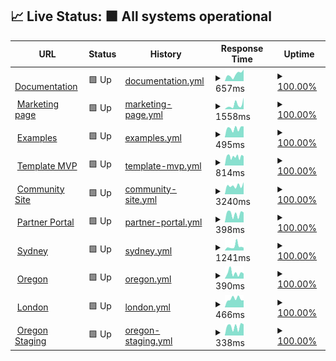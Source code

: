 ## 📈 Live Status: <!--live status--> **🟩 All systems operational**

<!--start: status pages-->
<!-- This summary is generated by Upptime (https://github.com/upptime/upptime) -->
<!-- Do not edit this manually, your changes will be overwritten -->
<!-- prettier-ignore -->
| URL | Status | History | Response Time | Uptime |
| --- | ------ | ------- | ------------- | ------ |
| <img alt="" src="https://favicons.githubusercontent.com/documentation.platformos.com" height="13"> [Documentation](https://documentation.platformos.com) | 🟩 Up | [documentation.yml](https://github.com/mdyd-dev/status-instances/commits/HEAD/history/documentation.yml) | <details><summary><img alt="Response time graph" src="./graphs/documentation/response-time-week.png" height="20"> 657ms</summary><br><a href="https://status.platformos.com/history/documentation"><img alt="Response time 558" src="https://img.shields.io/endpoint?url=https%3A%2F%2Fraw.githubusercontent.com%2Fmdyd-dev%2Fstatus-instances%2FHEAD%2Fapi%2Fdocumentation%2Fresponse-time.json"></a><br><a href="https://status.platformos.com/history/documentation"><img alt="24-hour response time 298" src="https://img.shields.io/endpoint?url=https%3A%2F%2Fraw.githubusercontent.com%2Fmdyd-dev%2Fstatus-instances%2FHEAD%2Fapi%2Fdocumentation%2Fresponse-time-day.json"></a><br><a href="https://status.platformos.com/history/documentation"><img alt="7-day response time 657" src="https://img.shields.io/endpoint?url=https%3A%2F%2Fraw.githubusercontent.com%2Fmdyd-dev%2Fstatus-instances%2FHEAD%2Fapi%2Fdocumentation%2Fresponse-time-week.json"></a><br><a href="https://status.platformos.com/history/documentation"><img alt="30-day response time 578" src="https://img.shields.io/endpoint?url=https%3A%2F%2Fraw.githubusercontent.com%2Fmdyd-dev%2Fstatus-instances%2FHEAD%2Fapi%2Fdocumentation%2Fresponse-time-month.json"></a><br><a href="https://status.platformos.com/history/documentation"><img alt="1-year response time 557" src="https://img.shields.io/endpoint?url=https%3A%2F%2Fraw.githubusercontent.com%2Fmdyd-dev%2Fstatus-instances%2FHEAD%2Fapi%2Fdocumentation%2Fresponse-time-year.json"></a></details> | <details><summary><a href="https://status.platformos.com/history/documentation">100.00%</a></summary><a href="https://status.platformos.com/history/documentation"><img alt="All-time uptime 100.00%" src="https://img.shields.io/endpoint?url=https%3A%2F%2Fraw.githubusercontent.com%2Fmdyd-dev%2Fstatus-instances%2FHEAD%2Fapi%2Fdocumentation%2Fuptime.json"></a><br><a href="https://status.platformos.com/history/documentation"><img alt="24-hour uptime 100.00%" src="https://img.shields.io/endpoint?url=https%3A%2F%2Fraw.githubusercontent.com%2Fmdyd-dev%2Fstatus-instances%2FHEAD%2Fapi%2Fdocumentation%2Fuptime-day.json"></a><br><a href="https://status.platformos.com/history/documentation"><img alt="7-day uptime 100.00%" src="https://img.shields.io/endpoint?url=https%3A%2F%2Fraw.githubusercontent.com%2Fmdyd-dev%2Fstatus-instances%2FHEAD%2Fapi%2Fdocumentation%2Fuptime-week.json"></a><br><a href="https://status.platformos.com/history/documentation"><img alt="30-day uptime 100.00%" src="https://img.shields.io/endpoint?url=https%3A%2F%2Fraw.githubusercontent.com%2Fmdyd-dev%2Fstatus-instances%2FHEAD%2Fapi%2Fdocumentation%2Fuptime-month.json"></a><br><a href="https://status.platformos.com/history/documentation"><img alt="1-year uptime 100.00%" src="https://img.shields.io/endpoint?url=https%3A%2F%2Fraw.githubusercontent.com%2Fmdyd-dev%2Fstatus-instances%2FHEAD%2Fapi%2Fdocumentation%2Fuptime-year.json"></a></details>
| <img alt="" src="https://favicons.githubusercontent.com/www.platformos.com" height="13"> [Marketing page](https://www.platformos.com) | 🟩 Up | [marketing-page.yml](https://github.com/mdyd-dev/status-instances/commits/HEAD/history/marketing-page.yml) | <details><summary><img alt="Response time graph" src="./graphs/marketing-page/response-time-week.png" height="20"> 1558ms</summary><br><a href="https://status.platformos.com/history/marketing-page"><img alt="Response time 736" src="https://img.shields.io/endpoint?url=https%3A%2F%2Fraw.githubusercontent.com%2Fmdyd-dev%2Fstatus-instances%2FHEAD%2Fapi%2Fmarketing-page%2Fresponse-time.json"></a><br><a href="https://status.platformos.com/history/marketing-page"><img alt="24-hour response time 571" src="https://img.shields.io/endpoint?url=https%3A%2F%2Fraw.githubusercontent.com%2Fmdyd-dev%2Fstatus-instances%2FHEAD%2Fapi%2Fmarketing-page%2Fresponse-time-day.json"></a><br><a href="https://status.platformos.com/history/marketing-page"><img alt="7-day response time 1558" src="https://img.shields.io/endpoint?url=https%3A%2F%2Fraw.githubusercontent.com%2Fmdyd-dev%2Fstatus-instances%2FHEAD%2Fapi%2Fmarketing-page%2Fresponse-time-week.json"></a><br><a href="https://status.platformos.com/history/marketing-page"><img alt="30-day response time 924" src="https://img.shields.io/endpoint?url=https%3A%2F%2Fraw.githubusercontent.com%2Fmdyd-dev%2Fstatus-instances%2FHEAD%2Fapi%2Fmarketing-page%2Fresponse-time-month.json"></a><br><a href="https://status.platformos.com/history/marketing-page"><img alt="1-year response time 738" src="https://img.shields.io/endpoint?url=https%3A%2F%2Fraw.githubusercontent.com%2Fmdyd-dev%2Fstatus-instances%2FHEAD%2Fapi%2Fmarketing-page%2Fresponse-time-year.json"></a></details> | <details><summary><a href="https://status.platformos.com/history/marketing-page">100.00%</a></summary><a href="https://status.platformos.com/history/marketing-page"><img alt="All-time uptime 100.00%" src="https://img.shields.io/endpoint?url=https%3A%2F%2Fraw.githubusercontent.com%2Fmdyd-dev%2Fstatus-instances%2FHEAD%2Fapi%2Fmarketing-page%2Fuptime.json"></a><br><a href="https://status.platformos.com/history/marketing-page"><img alt="24-hour uptime 100.00%" src="https://img.shields.io/endpoint?url=https%3A%2F%2Fraw.githubusercontent.com%2Fmdyd-dev%2Fstatus-instances%2FHEAD%2Fapi%2Fmarketing-page%2Fuptime-day.json"></a><br><a href="https://status.platformos.com/history/marketing-page"><img alt="7-day uptime 100.00%" src="https://img.shields.io/endpoint?url=https%3A%2F%2Fraw.githubusercontent.com%2Fmdyd-dev%2Fstatus-instances%2FHEAD%2Fapi%2Fmarketing-page%2Fuptime-week.json"></a><br><a href="https://status.platformos.com/history/marketing-page"><img alt="30-day uptime 100.00%" src="https://img.shields.io/endpoint?url=https%3A%2F%2Fraw.githubusercontent.com%2Fmdyd-dev%2Fstatus-instances%2FHEAD%2Fapi%2Fmarketing-page%2Fuptime-month.json"></a><br><a href="https://status.platformos.com/history/marketing-page"><img alt="1-year uptime 100.00%" src="https://img.shields.io/endpoint?url=https%3A%2F%2Fraw.githubusercontent.com%2Fmdyd-dev%2Fstatus-instances%2FHEAD%2Fapi%2Fmarketing-page%2Fuptime-year.json"></a></details>
| <img alt="" src="https://favicons.githubusercontent.com/examples.platform-os.com" height="13"> [Examples](https://examples.platform-os.com) | 🟩 Up | [examples.yml](https://github.com/mdyd-dev/status-instances/commits/HEAD/history/examples.yml) | <details><summary><img alt="Response time graph" src="./graphs/examples/response-time-week.png" height="20"> 495ms</summary><br><a href="https://status.platformos.com/history/examples"><img alt="Response time 475" src="https://img.shields.io/endpoint?url=https%3A%2F%2Fraw.githubusercontent.com%2Fmdyd-dev%2Fstatus-instances%2FHEAD%2Fapi%2Fexamples%2Fresponse-time.json"></a><br><a href="https://status.platformos.com/history/examples"><img alt="24-hour response time 726" src="https://img.shields.io/endpoint?url=https%3A%2F%2Fraw.githubusercontent.com%2Fmdyd-dev%2Fstatus-instances%2FHEAD%2Fapi%2Fexamples%2Fresponse-time-day.json"></a><br><a href="https://status.platformos.com/history/examples"><img alt="7-day response time 495" src="https://img.shields.io/endpoint?url=https%3A%2F%2Fraw.githubusercontent.com%2Fmdyd-dev%2Fstatus-instances%2FHEAD%2Fapi%2Fexamples%2Fresponse-time-week.json"></a><br><a href="https://status.platformos.com/history/examples"><img alt="30-day response time 435" src="https://img.shields.io/endpoint?url=https%3A%2F%2Fraw.githubusercontent.com%2Fmdyd-dev%2Fstatus-instances%2FHEAD%2Fapi%2Fexamples%2Fresponse-time-month.json"></a><br><a href="https://status.platformos.com/history/examples"><img alt="1-year response time 474" src="https://img.shields.io/endpoint?url=https%3A%2F%2Fraw.githubusercontent.com%2Fmdyd-dev%2Fstatus-instances%2FHEAD%2Fapi%2Fexamples%2Fresponse-time-year.json"></a></details> | <details><summary><a href="https://status.platformos.com/history/examples">100.00%</a></summary><a href="https://status.platformos.com/history/examples"><img alt="All-time uptime 100.00%" src="https://img.shields.io/endpoint?url=https%3A%2F%2Fraw.githubusercontent.com%2Fmdyd-dev%2Fstatus-instances%2FHEAD%2Fapi%2Fexamples%2Fuptime.json"></a><br><a href="https://status.platformos.com/history/examples"><img alt="24-hour uptime 100.00%" src="https://img.shields.io/endpoint?url=https%3A%2F%2Fraw.githubusercontent.com%2Fmdyd-dev%2Fstatus-instances%2FHEAD%2Fapi%2Fexamples%2Fuptime-day.json"></a><br><a href="https://status.platformos.com/history/examples"><img alt="7-day uptime 100.00%" src="https://img.shields.io/endpoint?url=https%3A%2F%2Fraw.githubusercontent.com%2Fmdyd-dev%2Fstatus-instances%2FHEAD%2Fapi%2Fexamples%2Fuptime-week.json"></a><br><a href="https://status.platformos.com/history/examples"><img alt="30-day uptime 100.00%" src="https://img.shields.io/endpoint?url=https%3A%2F%2Fraw.githubusercontent.com%2Fmdyd-dev%2Fstatus-instances%2FHEAD%2Fapi%2Fexamples%2Fuptime-month.json"></a><br><a href="https://status.platformos.com/history/examples"><img alt="1-year uptime 100.00%" src="https://img.shields.io/endpoint?url=https%3A%2F%2Fraw.githubusercontent.com%2Fmdyd-dev%2Fstatus-instances%2FHEAD%2Fapi%2Fexamples%2Fuptime-year.json"></a></details>
| <img alt="" src="https://favicons.githubusercontent.com/getmarketplace.co" height="13"> [Template MVP](https://getmarketplace.co) | 🟩 Up | [template-mvp.yml](https://github.com/mdyd-dev/status-instances/commits/HEAD/history/template-mvp.yml) | <details><summary><img alt="Response time graph" src="./graphs/template-mvp/response-time-week.png" height="20"> 814ms</summary><br><a href="https://status.platformos.com/history/template-mvp"><img alt="Response time 841" src="https://img.shields.io/endpoint?url=https%3A%2F%2Fraw.githubusercontent.com%2Fmdyd-dev%2Fstatus-instances%2FHEAD%2Fapi%2Ftemplate-mvp%2Fresponse-time.json"></a><br><a href="https://status.platformos.com/history/template-mvp"><img alt="24-hour response time 788" src="https://img.shields.io/endpoint?url=https%3A%2F%2Fraw.githubusercontent.com%2Fmdyd-dev%2Fstatus-instances%2FHEAD%2Fapi%2Ftemplate-mvp%2Fresponse-time-day.json"></a><br><a href="https://status.platformos.com/history/template-mvp"><img alt="7-day response time 814" src="https://img.shields.io/endpoint?url=https%3A%2F%2Fraw.githubusercontent.com%2Fmdyd-dev%2Fstatus-instances%2FHEAD%2Fapi%2Ftemplate-mvp%2Fresponse-time-week.json"></a><br><a href="https://status.platformos.com/history/template-mvp"><img alt="30-day response time 812" src="https://img.shields.io/endpoint?url=https%3A%2F%2Fraw.githubusercontent.com%2Fmdyd-dev%2Fstatus-instances%2FHEAD%2Fapi%2Ftemplate-mvp%2Fresponse-time-month.json"></a><br><a href="https://status.platformos.com/history/template-mvp"><img alt="1-year response time 845" src="https://img.shields.io/endpoint?url=https%3A%2F%2Fraw.githubusercontent.com%2Fmdyd-dev%2Fstatus-instances%2FHEAD%2Fapi%2Ftemplate-mvp%2Fresponse-time-year.json"></a></details> | <details><summary><a href="https://status.platformos.com/history/template-mvp">100.00%</a></summary><a href="https://status.platformos.com/history/template-mvp"><img alt="All-time uptime 100.00%" src="https://img.shields.io/endpoint?url=https%3A%2F%2Fraw.githubusercontent.com%2Fmdyd-dev%2Fstatus-instances%2FHEAD%2Fapi%2Ftemplate-mvp%2Fuptime.json"></a><br><a href="https://status.platformos.com/history/template-mvp"><img alt="24-hour uptime 100.00%" src="https://img.shields.io/endpoint?url=https%3A%2F%2Fraw.githubusercontent.com%2Fmdyd-dev%2Fstatus-instances%2FHEAD%2Fapi%2Ftemplate-mvp%2Fuptime-day.json"></a><br><a href="https://status.platformos.com/history/template-mvp"><img alt="7-day uptime 100.00%" src="https://img.shields.io/endpoint?url=https%3A%2F%2Fraw.githubusercontent.com%2Fmdyd-dev%2Fstatus-instances%2FHEAD%2Fapi%2Ftemplate-mvp%2Fuptime-week.json"></a><br><a href="https://status.platformos.com/history/template-mvp"><img alt="30-day uptime 100.00%" src="https://img.shields.io/endpoint?url=https%3A%2F%2Fraw.githubusercontent.com%2Fmdyd-dev%2Fstatus-instances%2FHEAD%2Fapi%2Ftemplate-mvp%2Fuptime-month.json"></a><br><a href="https://status.platformos.com/history/template-mvp"><img alt="1-year uptime 100.00%" src="https://img.shields.io/endpoint?url=https%3A%2F%2Fraw.githubusercontent.com%2Fmdyd-dev%2Fstatus-instances%2FHEAD%2Fapi%2Ftemplate-mvp%2Fuptime-year.json"></a></details>
| <img alt="" src="https://favicons.githubusercontent.com/community.platformos.com" height="13"> [Community Site](https://community.platformos.com) | 🟩 Up | [community-site.yml](https://github.com/mdyd-dev/status-instances/commits/HEAD/history/community-site.yml) | <details><summary><img alt="Response time graph" src="./graphs/community-site/response-time-week.png" height="20"> 3240ms</summary><br><a href="https://status.platformos.com/history/community-site"><img alt="Response time 2544" src="https://img.shields.io/endpoint?url=https%3A%2F%2Fraw.githubusercontent.com%2Fmdyd-dev%2Fstatus-instances%2FHEAD%2Fapi%2Fcommunity-site%2Fresponse-time.json"></a><br><a href="https://status.platformos.com/history/community-site"><img alt="24-hour response time 2735" src="https://img.shields.io/endpoint?url=https%3A%2F%2Fraw.githubusercontent.com%2Fmdyd-dev%2Fstatus-instances%2FHEAD%2Fapi%2Fcommunity-site%2Fresponse-time-day.json"></a><br><a href="https://status.platformos.com/history/community-site"><img alt="7-day response time 3240" src="https://img.shields.io/endpoint?url=https%3A%2F%2Fraw.githubusercontent.com%2Fmdyd-dev%2Fstatus-instances%2FHEAD%2Fapi%2Fcommunity-site%2Fresponse-time-week.json"></a><br><a href="https://status.platformos.com/history/community-site"><img alt="30-day response time 2771" src="https://img.shields.io/endpoint?url=https%3A%2F%2Fraw.githubusercontent.com%2Fmdyd-dev%2Fstatus-instances%2FHEAD%2Fapi%2Fcommunity-site%2Fresponse-time-month.json"></a><br><a href="https://status.platformos.com/history/community-site"><img alt="1-year response time 2544" src="https://img.shields.io/endpoint?url=https%3A%2F%2Fraw.githubusercontent.com%2Fmdyd-dev%2Fstatus-instances%2FHEAD%2Fapi%2Fcommunity-site%2Fresponse-time-year.json"></a></details> | <details><summary><a href="https://status.platformos.com/history/community-site">100.00%</a></summary><a href="https://status.platformos.com/history/community-site"><img alt="All-time uptime 100.00%" src="https://img.shields.io/endpoint?url=https%3A%2F%2Fraw.githubusercontent.com%2Fmdyd-dev%2Fstatus-instances%2FHEAD%2Fapi%2Fcommunity-site%2Fuptime.json"></a><br><a href="https://status.platformos.com/history/community-site"><img alt="24-hour uptime 100.00%" src="https://img.shields.io/endpoint?url=https%3A%2F%2Fraw.githubusercontent.com%2Fmdyd-dev%2Fstatus-instances%2FHEAD%2Fapi%2Fcommunity-site%2Fuptime-day.json"></a><br><a href="https://status.platformos.com/history/community-site"><img alt="7-day uptime 100.00%" src="https://img.shields.io/endpoint?url=https%3A%2F%2Fraw.githubusercontent.com%2Fmdyd-dev%2Fstatus-instances%2FHEAD%2Fapi%2Fcommunity-site%2Fuptime-week.json"></a><br><a href="https://status.platformos.com/history/community-site"><img alt="30-day uptime 100.00%" src="https://img.shields.io/endpoint?url=https%3A%2F%2Fraw.githubusercontent.com%2Fmdyd-dev%2Fstatus-instances%2FHEAD%2Fapi%2Fcommunity-site%2Fuptime-month.json"></a><br><a href="https://status.platformos.com/history/community-site"><img alt="1-year uptime 100.00%" src="https://img.shields.io/endpoint?url=https%3A%2F%2Fraw.githubusercontent.com%2Fmdyd-dev%2Fstatus-instances%2FHEAD%2Fapi%2Fcommunity-site%2Fuptime-year.json"></a></details>
| <img alt="" src="https://favicons.githubusercontent.com/partners.platformos.com" height="13"> [Partner Portal](https://partners.platformos.com) | 🟩 Up | [partner-portal.yml](https://github.com/mdyd-dev/status-instances/commits/HEAD/history/partner-portal.yml) | <details><summary><img alt="Response time graph" src="./graphs/partner-portal/response-time-week.png" height="20"> 398ms</summary><br><a href="https://status.platformos.com/history/partner-portal"><img alt="Response time 410" src="https://img.shields.io/endpoint?url=https%3A%2F%2Fraw.githubusercontent.com%2Fmdyd-dev%2Fstatus-instances%2FHEAD%2Fapi%2Fpartner-portal%2Fresponse-time.json"></a><br><a href="https://status.platformos.com/history/partner-portal"><img alt="24-hour response time 493" src="https://img.shields.io/endpoint?url=https%3A%2F%2Fraw.githubusercontent.com%2Fmdyd-dev%2Fstatus-instances%2FHEAD%2Fapi%2Fpartner-portal%2Fresponse-time-day.json"></a><br><a href="https://status.platformos.com/history/partner-portal"><img alt="7-day response time 398" src="https://img.shields.io/endpoint?url=https%3A%2F%2Fraw.githubusercontent.com%2Fmdyd-dev%2Fstatus-instances%2FHEAD%2Fapi%2Fpartner-portal%2Fresponse-time-week.json"></a><br><a href="https://status.platformos.com/history/partner-portal"><img alt="30-day response time 425" src="https://img.shields.io/endpoint?url=https%3A%2F%2Fraw.githubusercontent.com%2Fmdyd-dev%2Fstatus-instances%2FHEAD%2Fapi%2Fpartner-portal%2Fresponse-time-month.json"></a><br><a href="https://status.platformos.com/history/partner-portal"><img alt="1-year response time 410" src="https://img.shields.io/endpoint?url=https%3A%2F%2Fraw.githubusercontent.com%2Fmdyd-dev%2Fstatus-instances%2FHEAD%2Fapi%2Fpartner-portal%2Fresponse-time-year.json"></a></details> | <details><summary><a href="https://status.platformos.com/history/partner-portal">100.00%</a></summary><a href="https://status.platformos.com/history/partner-portal"><img alt="All-time uptime 100.00%" src="https://img.shields.io/endpoint?url=https%3A%2F%2Fraw.githubusercontent.com%2Fmdyd-dev%2Fstatus-instances%2FHEAD%2Fapi%2Fpartner-portal%2Fuptime.json"></a><br><a href="https://status.platformos.com/history/partner-portal"><img alt="24-hour uptime 100.00%" src="https://img.shields.io/endpoint?url=https%3A%2F%2Fraw.githubusercontent.com%2Fmdyd-dev%2Fstatus-instances%2FHEAD%2Fapi%2Fpartner-portal%2Fuptime-day.json"></a><br><a href="https://status.platformos.com/history/partner-portal"><img alt="7-day uptime 100.00%" src="https://img.shields.io/endpoint?url=https%3A%2F%2Fraw.githubusercontent.com%2Fmdyd-dev%2Fstatus-instances%2FHEAD%2Fapi%2Fpartner-portal%2Fuptime-week.json"></a><br><a href="https://status.platformos.com/history/partner-portal"><img alt="30-day uptime 100.00%" src="https://img.shields.io/endpoint?url=https%3A%2F%2Fraw.githubusercontent.com%2Fmdyd-dev%2Fstatus-instances%2FHEAD%2Fapi%2Fpartner-portal%2Fuptime-month.json"></a><br><a href="https://status.platformos.com/history/partner-portal"><img alt="1-year uptime 100.00%" src="https://img.shields.io/endpoint?url=https%3A%2F%2Fraw.githubusercontent.com%2Fmdyd-dev%2Fstatus-instances%2FHEAD%2Fapi%2Fpartner-portal%2Fuptime-year.json"></a></details>
| <img alt="" src="https://favicons.githubusercontent.com/prod01.sydney.platformos.com" height="13"> [Sydney](https://prod01.sydney.platformos.com/_status) | 🟩 Up | [sydney.yml](https://github.com/mdyd-dev/status-instances/commits/HEAD/history/sydney.yml) | <details><summary><img alt="Response time graph" src="./graphs/sydney/response-time-week.png" height="20"> 1241ms</summary><br><a href="https://status.platformos.com/history/sydney"><img alt="Response time 845" src="https://img.shields.io/endpoint?url=https%3A%2F%2Fraw.githubusercontent.com%2Fmdyd-dev%2Fstatus-instances%2FHEAD%2Fapi%2Fsydney%2Fresponse-time.json"></a><br><a href="https://status.platformos.com/history/sydney"><img alt="24-hour response time 861" src="https://img.shields.io/endpoint?url=https%3A%2F%2Fraw.githubusercontent.com%2Fmdyd-dev%2Fstatus-instances%2FHEAD%2Fapi%2Fsydney%2Fresponse-time-day.json"></a><br><a href="https://status.platformos.com/history/sydney"><img alt="7-day response time 1241" src="https://img.shields.io/endpoint?url=https%3A%2F%2Fraw.githubusercontent.com%2Fmdyd-dev%2Fstatus-instances%2FHEAD%2Fapi%2Fsydney%2Fresponse-time-week.json"></a><br><a href="https://status.platformos.com/history/sydney"><img alt="30-day response time 926" src="https://img.shields.io/endpoint?url=https%3A%2F%2Fraw.githubusercontent.com%2Fmdyd-dev%2Fstatus-instances%2FHEAD%2Fapi%2Fsydney%2Fresponse-time-month.json"></a><br><a href="https://status.platformos.com/history/sydney"><img alt="1-year response time 844" src="https://img.shields.io/endpoint?url=https%3A%2F%2Fraw.githubusercontent.com%2Fmdyd-dev%2Fstatus-instances%2FHEAD%2Fapi%2Fsydney%2Fresponse-time-year.json"></a></details> | <details><summary><a href="https://status.platformos.com/history/sydney">100.00%</a></summary><a href="https://status.platformos.com/history/sydney"><img alt="All-time uptime 100.00%" src="https://img.shields.io/endpoint?url=https%3A%2F%2Fraw.githubusercontent.com%2Fmdyd-dev%2Fstatus-instances%2FHEAD%2Fapi%2Fsydney%2Fuptime.json"></a><br><a href="https://status.platformos.com/history/sydney"><img alt="24-hour uptime 100.00%" src="https://img.shields.io/endpoint?url=https%3A%2F%2Fraw.githubusercontent.com%2Fmdyd-dev%2Fstatus-instances%2FHEAD%2Fapi%2Fsydney%2Fuptime-day.json"></a><br><a href="https://status.platformos.com/history/sydney"><img alt="7-day uptime 100.00%" src="https://img.shields.io/endpoint?url=https%3A%2F%2Fraw.githubusercontent.com%2Fmdyd-dev%2Fstatus-instances%2FHEAD%2Fapi%2Fsydney%2Fuptime-week.json"></a><br><a href="https://status.platformos.com/history/sydney"><img alt="30-day uptime 100.00%" src="https://img.shields.io/endpoint?url=https%3A%2F%2Fraw.githubusercontent.com%2Fmdyd-dev%2Fstatus-instances%2FHEAD%2Fapi%2Fsydney%2Fuptime-month.json"></a><br><a href="https://status.platformos.com/history/sydney"><img alt="1-year uptime 100.00%" src="https://img.shields.io/endpoint?url=https%3A%2F%2Fraw.githubusercontent.com%2Fmdyd-dev%2Fstatus-instances%2FHEAD%2Fapi%2Fsydney%2Fuptime-year.json"></a></details>
| <img alt="" src="https://favicons.githubusercontent.com/prod01.oregon.platform-os.com" height="13"> [Oregon](https://prod01.oregon.platform-os.com/_status) | 🟩 Up | [oregon.yml](https://github.com/mdyd-dev/status-instances/commits/HEAD/history/oregon.yml) | <details><summary><img alt="Response time graph" src="./graphs/oregon/response-time-week.png" height="20"> 390ms</summary><br><a href="https://status.platformos.com/history/oregon"><img alt="Response time 347" src="https://img.shields.io/endpoint?url=https%3A%2F%2Fraw.githubusercontent.com%2Fmdyd-dev%2Fstatus-instances%2FHEAD%2Fapi%2Foregon%2Fresponse-time.json"></a><br><a href="https://status.platformos.com/history/oregon"><img alt="24-hour response time 228" src="https://img.shields.io/endpoint?url=https%3A%2F%2Fraw.githubusercontent.com%2Fmdyd-dev%2Fstatus-instances%2FHEAD%2Fapi%2Foregon%2Fresponse-time-day.json"></a><br><a href="https://status.platformos.com/history/oregon"><img alt="7-day response time 390" src="https://img.shields.io/endpoint?url=https%3A%2F%2Fraw.githubusercontent.com%2Fmdyd-dev%2Fstatus-instances%2FHEAD%2Fapi%2Foregon%2Fresponse-time-week.json"></a><br><a href="https://status.platformos.com/history/oregon"><img alt="30-day response time 372" src="https://img.shields.io/endpoint?url=https%3A%2F%2Fraw.githubusercontent.com%2Fmdyd-dev%2Fstatus-instances%2FHEAD%2Fapi%2Foregon%2Fresponse-time-month.json"></a><br><a href="https://status.platformos.com/history/oregon"><img alt="1-year response time 347" src="https://img.shields.io/endpoint?url=https%3A%2F%2Fraw.githubusercontent.com%2Fmdyd-dev%2Fstatus-instances%2FHEAD%2Fapi%2Foregon%2Fresponse-time-year.json"></a></details> | <details><summary><a href="https://status.platformos.com/history/oregon">100.00%</a></summary><a href="https://status.platformos.com/history/oregon"><img alt="All-time uptime 100.00%" src="https://img.shields.io/endpoint?url=https%3A%2F%2Fraw.githubusercontent.com%2Fmdyd-dev%2Fstatus-instances%2FHEAD%2Fapi%2Foregon%2Fuptime.json"></a><br><a href="https://status.platformos.com/history/oregon"><img alt="24-hour uptime 100.00%" src="https://img.shields.io/endpoint?url=https%3A%2F%2Fraw.githubusercontent.com%2Fmdyd-dev%2Fstatus-instances%2FHEAD%2Fapi%2Foregon%2Fuptime-day.json"></a><br><a href="https://status.platformos.com/history/oregon"><img alt="7-day uptime 100.00%" src="https://img.shields.io/endpoint?url=https%3A%2F%2Fraw.githubusercontent.com%2Fmdyd-dev%2Fstatus-instances%2FHEAD%2Fapi%2Foregon%2Fuptime-week.json"></a><br><a href="https://status.platformos.com/history/oregon"><img alt="30-day uptime 100.00%" src="https://img.shields.io/endpoint?url=https%3A%2F%2Fraw.githubusercontent.com%2Fmdyd-dev%2Fstatus-instances%2FHEAD%2Fapi%2Foregon%2Fuptime-month.json"></a><br><a href="https://status.platformos.com/history/oregon"><img alt="1-year uptime 100.00%" src="https://img.shields.io/endpoint?url=https%3A%2F%2Fraw.githubusercontent.com%2Fmdyd-dev%2Fstatus-instances%2FHEAD%2Fapi%2Foregon%2Fuptime-year.json"></a></details>
| <img alt="" src="https://favicons.githubusercontent.com/prod01.london.platform-os.com" height="13"> [London](https://prod01.london.platform-os.com/_status) | 🟩 Up | [london.yml](https://github.com/mdyd-dev/status-instances/commits/HEAD/history/london.yml) | <details><summary><img alt="Response time graph" src="./graphs/london/response-time-week.png" height="20"> 466ms</summary><br><a href="https://status.platformos.com/history/london"><img alt="Response time 459" src="https://img.shields.io/endpoint?url=https%3A%2F%2Fraw.githubusercontent.com%2Fmdyd-dev%2Fstatus-instances%2FHEAD%2Fapi%2Flondon%2Fresponse-time.json"></a><br><a href="https://status.platformos.com/history/london"><img alt="24-hour response time 379" src="https://img.shields.io/endpoint?url=https%3A%2F%2Fraw.githubusercontent.com%2Fmdyd-dev%2Fstatus-instances%2FHEAD%2Fapi%2Flondon%2Fresponse-time-day.json"></a><br><a href="https://status.platformos.com/history/london"><img alt="7-day response time 466" src="https://img.shields.io/endpoint?url=https%3A%2F%2Fraw.githubusercontent.com%2Fmdyd-dev%2Fstatus-instances%2FHEAD%2Fapi%2Flondon%2Fresponse-time-week.json"></a><br><a href="https://status.platformos.com/history/london"><img alt="30-day response time 446" src="https://img.shields.io/endpoint?url=https%3A%2F%2Fraw.githubusercontent.com%2Fmdyd-dev%2Fstatus-instances%2FHEAD%2Fapi%2Flondon%2Fresponse-time-month.json"></a><br><a href="https://status.platformos.com/history/london"><img alt="1-year response time 459" src="https://img.shields.io/endpoint?url=https%3A%2F%2Fraw.githubusercontent.com%2Fmdyd-dev%2Fstatus-instances%2FHEAD%2Fapi%2Flondon%2Fresponse-time-year.json"></a></details> | <details><summary><a href="https://status.platformos.com/history/london">100.00%</a></summary><a href="https://status.platformos.com/history/london"><img alt="All-time uptime 100.00%" src="https://img.shields.io/endpoint?url=https%3A%2F%2Fraw.githubusercontent.com%2Fmdyd-dev%2Fstatus-instances%2FHEAD%2Fapi%2Flondon%2Fuptime.json"></a><br><a href="https://status.platformos.com/history/london"><img alt="24-hour uptime 100.00%" src="https://img.shields.io/endpoint?url=https%3A%2F%2Fraw.githubusercontent.com%2Fmdyd-dev%2Fstatus-instances%2FHEAD%2Fapi%2Flondon%2Fuptime-day.json"></a><br><a href="https://status.platformos.com/history/london"><img alt="7-day uptime 100.00%" src="https://img.shields.io/endpoint?url=https%3A%2F%2Fraw.githubusercontent.com%2Fmdyd-dev%2Fstatus-instances%2FHEAD%2Fapi%2Flondon%2Fuptime-week.json"></a><br><a href="https://status.platformos.com/history/london"><img alt="30-day uptime 100.00%" src="https://img.shields.io/endpoint?url=https%3A%2F%2Fraw.githubusercontent.com%2Fmdyd-dev%2Fstatus-instances%2FHEAD%2Fapi%2Flondon%2Fuptime-month.json"></a><br><a href="https://status.platformos.com/history/london"><img alt="1-year uptime 100.00%" src="https://img.shields.io/endpoint?url=https%3A%2F%2Fraw.githubusercontent.com%2Fmdyd-dev%2Fstatus-instances%2FHEAD%2Fapi%2Flondon%2Fuptime-year.json"></a></details>
| <img alt="" src="https://favicons.githubusercontent.com/staging.oregon.platformos.com" height="13"> [Oregon Staging](https://staging.oregon.platformos.com/_status) | 🟩 Up | [oregon-staging.yml](https://github.com/mdyd-dev/status-instances/commits/HEAD/history/oregon-staging.yml) | <details><summary><img alt="Response time graph" src="./graphs/oregon-staging/response-time-week.png" height="20"> 338ms</summary><br><a href="https://status.platformos.com/history/oregon-staging"><img alt="Response time 327" src="https://img.shields.io/endpoint?url=https%3A%2F%2Fraw.githubusercontent.com%2Fmdyd-dev%2Fstatus-instances%2FHEAD%2Fapi%2Foregon-staging%2Fresponse-time.json"></a><br><a href="https://status.platformos.com/history/oregon-staging"><img alt="24-hour response time 483" src="https://img.shields.io/endpoint?url=https%3A%2F%2Fraw.githubusercontent.com%2Fmdyd-dev%2Fstatus-instances%2FHEAD%2Fapi%2Foregon-staging%2Fresponse-time-day.json"></a><br><a href="https://status.platformos.com/history/oregon-staging"><img alt="7-day response time 338" src="https://img.shields.io/endpoint?url=https%3A%2F%2Fraw.githubusercontent.com%2Fmdyd-dev%2Fstatus-instances%2FHEAD%2Fapi%2Foregon-staging%2Fresponse-time-week.json"></a><br><a href="https://status.platformos.com/history/oregon-staging"><img alt="30-day response time 340" src="https://img.shields.io/endpoint?url=https%3A%2F%2Fraw.githubusercontent.com%2Fmdyd-dev%2Fstatus-instances%2FHEAD%2Fapi%2Foregon-staging%2Fresponse-time-month.json"></a><br><a href="https://status.platformos.com/history/oregon-staging"><img alt="1-year response time 327" src="https://img.shields.io/endpoint?url=https%3A%2F%2Fraw.githubusercontent.com%2Fmdyd-dev%2Fstatus-instances%2FHEAD%2Fapi%2Foregon-staging%2Fresponse-time-year.json"></a></details> | <details><summary><a href="https://status.platformos.com/history/oregon-staging">100.00%</a></summary><a href="https://status.platformos.com/history/oregon-staging"><img alt="All-time uptime 100.00%" src="https://img.shields.io/endpoint?url=https%3A%2F%2Fraw.githubusercontent.com%2Fmdyd-dev%2Fstatus-instances%2FHEAD%2Fapi%2Foregon-staging%2Fuptime.json"></a><br><a href="https://status.platformos.com/history/oregon-staging"><img alt="24-hour uptime 100.00%" src="https://img.shields.io/endpoint?url=https%3A%2F%2Fraw.githubusercontent.com%2Fmdyd-dev%2Fstatus-instances%2FHEAD%2Fapi%2Foregon-staging%2Fuptime-day.json"></a><br><a href="https://status.platformos.com/history/oregon-staging"><img alt="7-day uptime 100.00%" src="https://img.shields.io/endpoint?url=https%3A%2F%2Fraw.githubusercontent.com%2Fmdyd-dev%2Fstatus-instances%2FHEAD%2Fapi%2Foregon-staging%2Fuptime-week.json"></a><br><a href="https://status.platformos.com/history/oregon-staging"><img alt="30-day uptime 100.00%" src="https://img.shields.io/endpoint?url=https%3A%2F%2Fraw.githubusercontent.com%2Fmdyd-dev%2Fstatus-instances%2FHEAD%2Fapi%2Foregon-staging%2Fuptime-month.json"></a><br><a href="https://status.platformos.com/history/oregon-staging"><img alt="1-year uptime 100.00%" src="https://img.shields.io/endpoint?url=https%3A%2F%2Fraw.githubusercontent.com%2Fmdyd-dev%2Fstatus-instances%2FHEAD%2Fapi%2Foregon-staging%2Fuptime-year.json"></a></details>

<!--end: status pages-->

